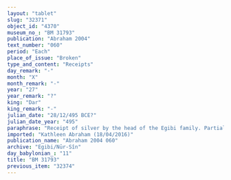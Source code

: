 ```yaml
---
layout: "tablet"
slug: "32371"
object_id: "4370"
museum_no_: "BM 31793"
publication: "Abraham 2004"
text_number: "060"
period: "Each"
place_of_issue: "Broken"
type_and_content: "Receipts"
day_remark: "-"
month: "X"
month_remark: "-"
year: "27"
year_remark: "?"
king: "Dar"
king_remark: "-"
julian_date: "28/12/495 BCE?"
julian_date_year: "495"
paraphrase: "Receipt of silver by the head of the Egibi family. Partial repayment of a debt. Reference to the sale of a prebend by the debtors.<br /> <strong>A</strong> receives* 1 2/3 minas of medium quality silver, of which 1/8 is alloy, from <strong>B<sub>1</sub></strong> and <strong>B<sub>2</sub></strong>, his son. It is part of a larger debt (<em>u&#39;iltu</em>)<em> </em>of 4 minas of medium quality silver, of which 1/8 is alloy, 66 kor of dates, and 4<em> </em>kor<em> </em>of some other kind of produce, that <strong>B<sub>1</sub></strong> owes to <strong>A</strong>. His orchard (<em>zēru zaqpu</em>) in Ṣilimma had been pledged (<em>ma&scaron;kānu ṣabātu</em>) to secure the repayment of the dates (<em>kūm</em>). A badly preserved clause at the end refers to the sale of a prebend (<em>&scaron;īm isqi</em>) by the debtors and its interpretation is open to discussion. Names of 5 witnesses and the scribe.<br /> <br /> *Verb of receipt is broken.<br /> **ll. 8-12: &quot;About the 1 2/3 minas silver, the price of the prebend of the [...] which<sup>? </sup><strong>B<sub>1</sub></strong> and <strong>B<sub>2</sub></strong>, <strong>A</strong> with <sup>m</sup>[...].&rdquo;<br /> <br /> <strong>A</strong>=Marduk-nāṣir-apli/Itti-Marduk-balāṭu//Egibi;&nbsp;<strong>B<sub>1</sub></strong>=Bēl-upahhir/Nergal-iddin;&nbsp;<strong>B<sub>2</sub></strong>=Bēl-ibni(or -nāṣir)"
imported: "Kathleen Abraham (18/04/2016)"
publication_name: "Abraham 2004 060"
archive: "Egibi/Nūr-Sîn"
day_babylonian_: "11"
title: "BM 31793"
previous_item: "32374"
---
```


